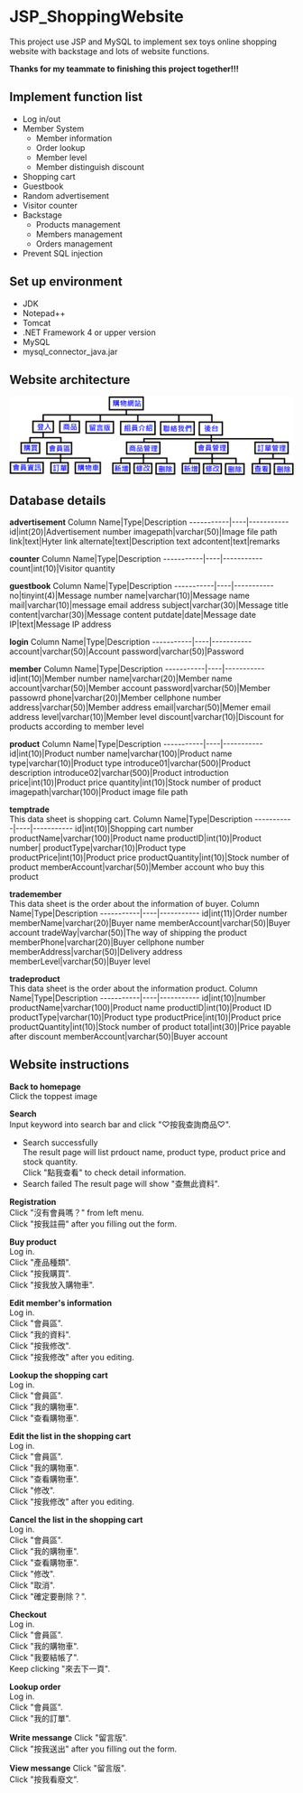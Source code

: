 # JSP_ShoppingWebsite
This project use JSP and MySQL to implement sex toys online shopping website with backstage and lots of website functions.

**Thanks for my teammate to finishing this project together!!!**

## Implement function list
* Log in/out
* Member System
  * Member information
  * Order lookup
  * Member level
  * Member distinguish discount
* Shopping cart
* Guestbook
* Random advertisement
* Visitor counter
* Backstage
  * Products management
  * Members management
  * Orders management
* Prevent SQL injection

## Set up environment
* JDK
* Notepad++
* Tomcat
* .NET Framework 4 or upper version
* MySQL
* mysql_connector_java.jar

## Website architecture
![](/readme/System.png)

## Database details
**advertisement**
Column Name|Type|Description
-----------|----|-----------
id|int(20)|Advertisement number
imagepath|varchar(50)|Image file path
link|text|Hyter link
alternate|text|Description text
adcontent|text|remarks

**counter**
Column Name|Type|Description
-----------|----|-----------
count|int(10)|Visitor quantity

**guestbook**
Column Name|Type|Description
-----------|----|-----------
no|tinyint(4)|Message number
name|varchar(10)|Message name
mail|varchar(10)|message email address
subject|varchar(30)|Message title
content|varchar(30)|Message content
putdate|date|Message date
IP|text|Message IP address

**login**
Column Name|Type|Description
-----------|----|-----------
account|varchar(50)|Account
password|varchar(50)|Password

**member**
Column Name|Type|Description
-----------|----|-----------
id|int(10)|Member number
name|varchar(20)|Member name
account|varchar(50)|Member account
password|varchar(50)|Member passowrd
phone|varchar(20)|Member cellphone number
address|varchar(50)|Member address
email|varchar(50)|Memer email address
level|varchar(10)|Member level
discount|varchar(10)|Discount for products according to member level

**product**
Column Name|Type|Description
-----------|----|-----------
id|int(10)|Product number
name|varchar(100)|Product name
type|varchar(10)|Product type
introduce01|varchar(500)|Product description
introduce02|varchar(500)|Product introduction
price|int(10)|Product price
quantity|int(10)|Stock number of product
imagepath|varchar(100)|Product image file path

**temptrade**  
This data sheet is shopping cart.
Column Name|Type|Description
-----------|----|-----------
id|int(10)|Shopping cart number
productName|varchar(100)|Product name
productID|int(10)|Product number|
productType|varchar(10)|Product type
productPrice|int(10)|Product price
productQuantity|int(10)|Stock number of product
memberAccount|varchar(50)|Member account who buy this product

**trademember**  
This data sheet is the order about the information of buyer.
Column Name|Type|Description
-----------|----|-----------
id|int(11)|Order number
memberName|varchar(20)|Buyer name
memberAccount|varchar(50)|Buyer account
tradeWay|varchar(50)|The way of shipping the product
memberPhone|varchar(20)|Buyer cellphone number
memberAddress|varchar(50)|Delivery address
memberLevel|varchar(50)|Buyer level

**tradeproduct**  
This data sheet is the order about the information product.
Column Name|Type|Description
-----------|----|-----------
id|int(10)|number
productName|varchar(100)|Product name
productID|int(10)|Product ID
productType|varchar(10)|Product type
productPrice|int(10)|Product price
productQuantity|int(10)|Stock number of product
total|int(30)|Price payable after discount
memberAccount|varchar(50)|Buyer account

## Website instructions
**Back to homepage**  
Click the toppest image  

**Search**  
Input keyword into search bar and click "♡按我查詢商品♡".
* Search successfully  
  The result page will list prdouct name, product type, product price and stock quantity.  
  Click "點我查看" to check detail information.
* Search failed
  The result page will show "查無此資料".  

**Registration**  
Click "沒有會員嗎？" from left menu.  
Click "按我註冊" after you filling out the form.  

**Buy product**  
Log in.  
Click "產品種類".  
Click "按我購買".  
Click "按我放入購物車".  

**Edit member's information**  
Log in.  
Click "會員區".  
Click "我的資料".  
Click "按我修改".  
Click "按我修改" after you editing.  

**Lookup the shopping cart**  
Log in.  
Click "會員區".  
Click "我的購物車".  
Click "查看購物車".  

**Edit the list in the shopping cart**  
Log in.  
Click "會員區".  
Click "我的購物車".  
Click "查看購物車".  
Click "修改".  
Click "按我修改" after you editing.  

**Cancel the list in the shopping cart**  
Log in.  
Click "會員區".  
Click "我的購物車".  
Click "查看購物車".  
Click "修改".  
Click "取消".  
Click "確定要刪除？".  

**Checkout**  
Log in.  
Click "會員區".  
Click "我的購物車".  
Click "我要結帳了".  
Keep clicking "來去下一頁".  

**Lookup order**  
Log in.  
Click "會員區".  
Click "我的訂單".  

**Write messange**
Click "留言版".  
Click "按我送出" after you filling out the form.  

**View messange**
Click "留言版".  
Click "按我看廢文".

